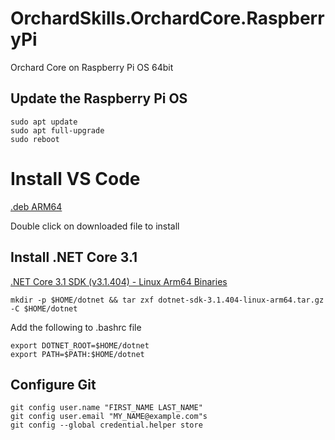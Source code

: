 # OrchardSkills.OrchardCore.RaspberryPi

Orchard Core on Raspberry Pi OS 64bit

## Update the Raspberry Pi OS

```
sudo apt update
sudo apt full-upgrade
sudo reboot
```

# Install VS Code

[.deb ARM64](https://aka.ms/linux-arm64-deb)

Double click on downloaded file to install


## Install .NET Core 3.1

[.NET Core 3.1 SDK (v3.1.404) - Linux Arm64 Binaries](https://download.visualstudio.microsoft.com/download/pr/de47cbe2-f75f-44c5-8250-7960a36d6591/76cfdbfb7bf17cce27378a9fddd969a6/dotnet-sdk-3.1.404-linux-arm64.tar.gz)

```
mkdir -p $HOME/dotnet && tar zxf dotnet-sdk-3.1.404-linux-arm64.tar.gz -C $HOME/dotnet
```

Add the following to .bashrc file

```
export DOTNET_ROOT=$HOME/dotnet
export PATH=$PATH:$HOME/dotnet
```

## Configure Git

```
git config user.name "FIRST_NAME LAST_NAME"
git config user.email "MY_NAME@example.com"s
git config --global credential.helper store
```